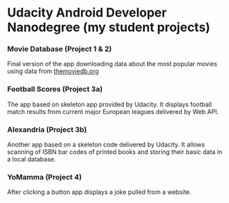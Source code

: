 # Udacity Android Developer Nanodegree (my student projects)

### Movie Database (Project 1 & 2)

Final version of the app downloading data about the most popular movies using data from [themoviedb.org](https://www.themoviedb.org/)

### Football Scores (Project 3a)

The app based on skeleton app provided by Udacity. It displays football match results from current major European leagues delivered by Web API.

### Alexandria (Project 3b)

Another app based on a skeleton code delivered by Udacity. It allows scanning of ISBN bar codes of printed books and storing their basic data in a local database.

### YoMamma (Project 4)

After clicking a button app displays a joke pulled from a website.
